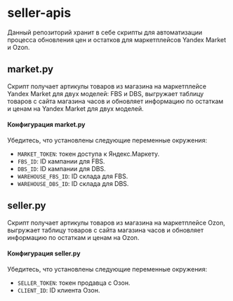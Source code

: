 # seller-apis
Данный репозиторий хранит в себе скрипты для автоматизации процесса обновления цен и остатков для маркетплейсов Yandex Market и Ozon.
## market.py
Скрипт получает артикулы товаров из магазина на маркетплейсе Yandex Market для двух моделей: FBS и DBS, выгружает таблицу товаров с сайта магазина часов и обновляет информацию по остаткам и ценам на Yandex Market для двух моделей.
#### Конфигурация market.py

Убедитесь, что установлены следующие переменные окружения:

- `MARKET_TOKEN`: токен доступа к Яндекс.Маркету.
- `FBS_ID`: ID кампании для FBS.
- `DBS_ID`: ID кампании для DBS.
- `WAREHOUSE_FBS_ID`: ID склада для FBS.
- `WAREHOUSE_DBS_ID`: ID склада для DBS.

## seller.py

Скрипт получает артикулы товаров из магазина на маркетплейсе Ozon, выгружает таблицу товаров с сайта магазина часов и обновляет информацию по остаткам и ценам на Ozon.

#### Конфигурация seller.py

Убедитесь, что установлены следующие переменные окружения:

- `SELLER_TOKEN`: токен продавца с Озон.
- `CLIENT_ID`: ID клиента Озон.
